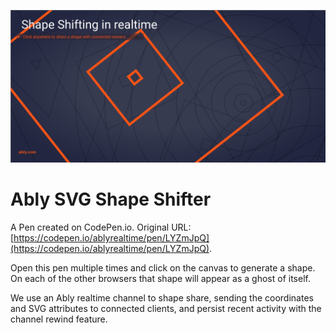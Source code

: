![screenhost](./screenshot.png)

# Ably SVG Shape Shifter

A Pen created on CodePen.io. Original URL: [https://codepen.io/ablyrealtime/pen/LYZmJpQ](https://codepen.io/ablyrealtime/pen/LYZmJpQ).

Open this pen multiple times and click on the canvas to generate a shape. On each of the other browsers that shape will appear as a ghost of itself.

We use an Ably realtime channel to shape share,  sending the coordinates and  SVG attributes to connected clients,  and persist recent activity with the channel rewind feature.

